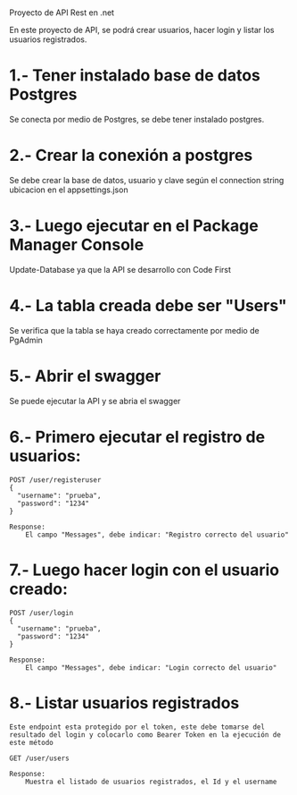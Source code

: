 # 
Proyecto de API Rest en .net

En este proyecto de API, se podrá crear usuarios, hacer login y listar los usuarios registrados.

# 1.- Tener instalado base de datos Postgres
Se conecta por medio de Postgres, se debe tener instalado postgres.

# 2.- Crear la conexión a postgres
Se debe crear la base de datos, usuario y clave según el connection string ubicacion en el appsettings.json

# 3.- Luego ejecutar en el Package Manager Console
Update-Database ya que la API se desarrollo con Code First

# 4.- La tabla creada debe ser "Users"
Se verifica que la tabla se haya creado correctamente por medio de PgAdmin

# 5.- Abrir el swagger
Se puede ejecutar la API y se abria el swagger

# 6.- Primero ejecutar el registro de usuarios: 
	POST /user/registeruser
	{
	  "username": "prueba",
	  "password": "1234"
	}

	Response:
		El campo "Messages", debe indicar: "Registro correcto del usuario"


# 7.- Luego hacer login con el usuario creado: 
	POST /user/login
	{
	  "username": "prueba",
	  "password": "1234"
	}

	Response:
		El campo "Messages", debe indicar: "Login correcto del usuario"



# 8.- Listar usuarios registrados

	Este endpoint esta protegido por el token, este debe tomarse del resultado del login y colocarlo como Bearer Token en la ejecución de este método

	GET /user/users
	
	Response:
		Muestra el listado de usuarios registrados, el Id y el username